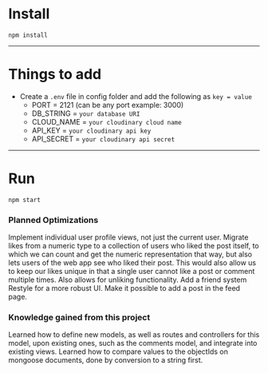 # Install

`npm install`

---

# Things to add

- Create a `.env` file in config folder and add the following as `key = value`
  - PORT = 2121 (can be any port example: 3000)
  - DB_STRING = `your database URI`
  - CLOUD_NAME = `your cloudinary cloud name`
  - API_KEY = `your cloudinary api key`
  - API_SECRET = `your cloudinary api secret`

---

# Run

`npm start`

### Planned Optimizations
Implement individual user profile views, not just the current user.
Migrate likes from a numeric type to a collection of users who liked the post itself, to which we can count and get the numeric representation that way, but also lets users of the web app see who liked their post. This would also allow us to keep our likes unique in that a single user cannot like a post or comment multiple times. Also allows for unliking functionality.
Add a friend system
Restyle for a more robust UI.
Make it possible to add a post in the feed page.

### Knowledge gained from this project
Learned how to define new models, as well as routes and controllers for this model, upon existing ones, such as the comments model, and integrate into existing views. 
Learned how to compare values to the objectIds on mongoose documents, done by conversion to a string first.
